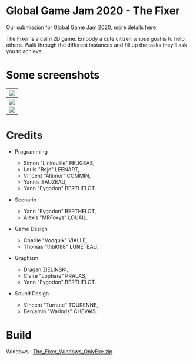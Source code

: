 # Global Game Jam 2020 - The Fixer

Our submission for Global Game Jam 2020, more details
[here](https://globalgamejam.org/2020/games/fixer-3).

The Fixer is a calm 2D game. Embody a cute citizen whose goal is to help others. Walk through the different instances and fill up the tasks they’ll ask you to achieve.

# Some screenshots

|![](https://ggj.s3.amazonaws.com/styles/game_content__wide/games/screenshots/2020/02/279612/screenshot_25.png?itok=Uvh1C3mU&timestamp=1580657839)|
|-|
|![](https://ggj.s3.amazonaws.com/styles/game_content__wide/games/screenshots/2020/02/279612/screenshot_26.png?itok=tEuQ4mET&timestamp=1580657839)|
|![](https://ggj.s3.amazonaws.com/styles/game_content__wide/games/screenshots/2020/02/279612/screenshot_29.png?itok=2XkM0lt0&timestamp=1580657839)|

# Credits

- Programming 
  - Simon "Linkouille" FEUGEAS, 
  - Louis "Boje" LEENART, 
  - Vincent "Altimor" COMMIN, 
  - Yannis SAUZEAU,
  - Yann "Eygodon" BERTHELOT.

- Scenario
  - Yann "Eygodon" BERTHELOT, 
  - Alexis "MRFoxys" LOUAIL.

- Game Design
  - Charlie "Vodquik" VIALLE,
  - Thomas "thbl088" LUNETEAU.

- Graphism
  - Dragan ZIELINSKI,
  - Claire "Lophare" PRALAS,
  - Yann "Eygodon" BERTHELOT.

- Sound Design
  - Vincent "Turnute" TOURENNE,
  - Benjamin "Warlods" CHEVAIS.

# Build

Windows :
[The_Fixer_Windows_OnlyExe.zip](https://ggj.s3.amazonaws.com/games/2020/02/279612/exec/Drr1U/The_Fixer_Windows_OnlyExe.zip)
